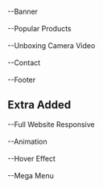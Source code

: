 



<br>
--Banner
<br>
<br>
--Popular Products
<br>
<br>
--Unboxing Camera Video
<br>
<br>
--Contact 
<br>
<br>
--Footer

## Extra Added
--Full Website Responsive
<br>
<br>
--Animation
<br>
<br>
--Hover Effect
<br>
<br>
--Mega Menu
